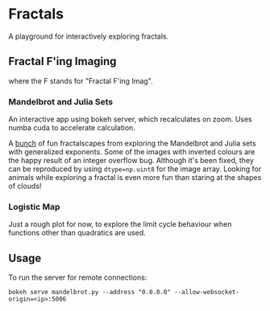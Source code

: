 # Fractals
A playground for interactively exploring fractals.

## Fractal F'ing Imaging

where the F stands for "Fractal F'ing Imag".

### Mandelbrot and Julia Sets

An interactive app using bokeh server, which recalculates on zoom. Uses numba cuda to accelerate calculation.

A [bunch](https://photos.app.goo.gl/mqa36t17Scu4g3428) of fun fractalscapes from exploring the Mandelbrot and Julia sets with generalized exponents. Some of the images with inverted colours are the happy result of an integer overflow bug. Although it's been fixed, they can be reproduced by using `dtype=np.uint8` for the image array. Looking for animals while exploring a fractal is even more fun than staring at the shapes of clouds!

### Logistic Map

Just a rough plot for now, to explore the limit cycle behaviour when functions other than quadratics are used.

## Usage

To run the server for remote connections:

```
bokeh serve mandelbrot.py --address "0.0.0.0" --allow-websocket-origin=<ip>:5006
```

